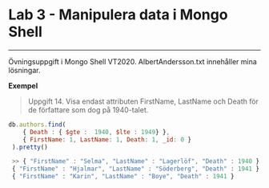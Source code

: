 # Lab 3 - Manipulera data i Mongo Shell

------

Övningsuppgift i Mongo Shell VT2020.
AlbertAndersson.txt innehåller mina lösningar.

**Exempel**

> Uppgift 14. Visa endast attributen FirstName, LastName och Death för de författare som dog på 1940-talet.

```javascript
db.authors.find(
    { Death : { $gte :  1940, $lte : 1949} },
    { FirstName: 1, LastName: 1, Death: 1, _id: 0 }
 ).pretty()

 >> { "FirstName" : "Selma", "LastName" : "Lagerlöf", "Death" : 1940 }
 { "FirstName" : "Hjalmar", "LastName" : "Söderberg", "Death" : 1941 }
 { "FirstName" : "Karin", "LastName" : "Boye", "Death" : 1941 }
```


